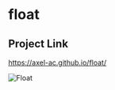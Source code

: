 # float
## Project Link
https://axel-ac.github.io/float/

![Float](https://user-images.githubusercontent.com/102467587/216674843-f874a726-6e1f-49d3-bf39-a833b60adf01.gif)
